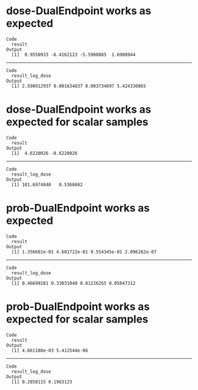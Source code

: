 # dose-DualEndpoint works as expected

    Code
      result
    Output
      [1]  0.9550933 -6.4162123 -5.5900885  1.6908944

---

    Code
      result_log_dose
    Output
      [1] 2.598912937 0.001634837 0.003734697 5.424330065

# dose-DualEndpoint works as expected for scalar samples

    Code
      result
    Output
      [1]  4.6220026 -0.6220026

---

    Code
      result_log_dose
    Output
      [1] 101.6974840   0.5368682

# prob-DualEndpoint works as expected

    Code
      result
    Output
      [1] 1.356661e-01 4.601722e-01 9.554345e-01 2.096282e-07

---

    Code
      result_log_dose
    Output
      [1] 0.46699281 0.33031040 0.81226265 0.05847312

# prob-DualEndpoint works as expected for scalar samples

    Code
      result
    Output
      [1] 4.661188e-03 5.412544e-06

---

    Code
      result_log_dose
    Output
      [1] 0.2858115 0.1983123

